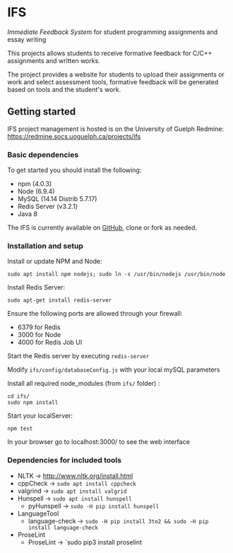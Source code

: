 # IFS
_Immediate Feedback System_ for student programming assignments and essay
writing

This projects allows students to receive formative feedback for C/C++
assignments and written works.

The project provides a website for students to upload their assignments or work
and select assessment tools, formative feedback will be generated based on
tools and the student's work.

## Getting started

IFS project management is hosted is on the University of Guelph Redmine:
https://redmine.socs.uoguelph.ca/projects/ifs

### Basic dependencies
To get started you should install the following:
 * npm (4.0.3)
 * Node (6.9.4)
 * MySQL (14.14 Distrib 5.7.17)
 * Redis Server (v3.2.1)
 * Java 8

The IFS is currently available on [GitHub](https://github.com/ian-james/IFS),
clone or fork as needed.

### Installation and setup

Install or update NPM and Node:
```
sudo apt install npm nodejs; sudo ln -s /usr/bin/nodejs /usr/bin/node
```

Install Redis Server:
```
sudo apt-get install redis-server
```

Ensure the following ports are allowed through your firewall:
 * 6379 for Redis
 * 3000 for Node
 * 4000 for Redis Job UI

Start the Redis server by executing `redis-server`

Modify `ifs/config/databaseConfig.js` with your local mySQL parameters

Install all required node\_modules (from `ifs/` folder) :
```
cd ifs/
sudo npm install
```

Start your localServer:
```
npm test
```

In your browser go to localhost:3000/ to see the web interface

### Dependencies for included tools

 * NLTK &rarr; http://www.nltk.org/install.html
 * cppCheck &rarr; `sudo apt install cppcheck`
 * valgrind &rarr; `sudo apt install valgrid`
 * Hunspell &rarr; `sudo apt install hunspell`
   + pyHunspell &rarr; `sudo -H pip install hunspell`
 * LanguageTool
   + language-check &rarr; `sudo -H pip install 3to2 && sudo -H pip install
                        language-check`
 * ProseLint
   + ProseLint &rarr; `sudo pip3 install proselint


